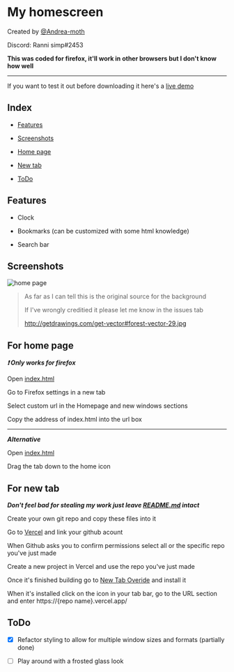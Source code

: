 # My homescreen 

Created by [@Andrea-moth](https://github.com/Andrea-moth)

Discord: Ranni simp#2453

**This was coded for firefox, it'll work in other browsers but I don't know how well**

---

If you want to test it out before downloading it here's a [live demo](https://my-home-screen.vercel.app/)

## Index

- [Features](https://github.com/Andrea-moth/my-home-screen/edit/main/README.md#Includes)

- [Screenshots](https://github.com/Andrea-moth/my-home-screen/edit/main/README.md#screenshots)

- [Home page](https://github.com/Andrea-moth/my-home-screen/edit/main/README.md#for-home-page)

- [New tab](https://github.com/Andrea-moth/my-home-screen/edit/main/README.md#for-new-tab) 

- [ToDo](https://github.com/Andrea-moth/my-home-screen/blob/main/README.md#todo)

## Features

- Clock 

- Bookmarks (can be customized with some html knowledge)

- Search bar

## Screenshots
![home page](https://user-images.githubusercontent.com/103472619/169249228-7abbe8a0-8fe0-4abe-b264-649bd4627577.png)
>As far as I can tell this is the original source for the background
>
>If I've wrongly creditied it please let me know in the issues tab
>
>http://getdrawings.com/get-vector#forest-vector-29.jpg

## For home page
***:exclamation:   Only works for firefox***

Open [index.html](index.html)

Go to Firefox settings in a new tab

Select custom url in the Homepage and new windows sections

Copy the address of index.html into the url box

---
***Alternative***

Open [index.html](index.html)

Drag the tab down to the home icon 


## For new tab 

***Don't feel bad for stealing my work just leave [README.md](README.md) intact***

Create your own git repo and copy these files into it 

Go to [Vercel](https://vercel.com/dashboard) and link your github acount 

When Github asks you to confirm permissions select all or the specific repo you've just made

Create a new project in Vercel and use the repo you've just made 

Once it's finished building go to [New Tab Overide](https://addons.mozilla.org/en-US/firefox/addon/new-tab-override/) and install it

When it's installed click on the icon in your tab bar, go to the URL section and enter https://{repo name}.vercel.app/

## ToDo

- [x] Refactor styling to allow for multiple window sizes and formats (partially done)

- [ ] Play around with a frosted glass look
